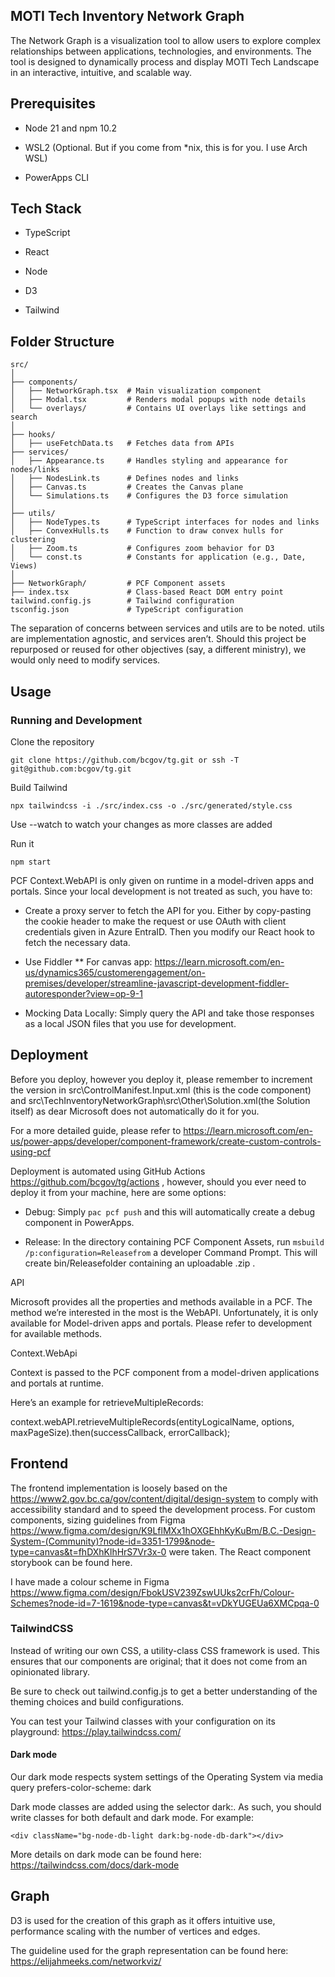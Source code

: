 ## MOTI Tech Inventory Network Graph

The Network Graph is a visualization tool to allow users to explore complex relationships between applications, technologies, and environments. The tool is designed to dynamically process and display MOTI Tech Landscape in an interactive, intuitive, and scalable way.


## Prerequisites

* Node 21 and npm 10.2

* WSL2 (Optional. But if you come from *nix, this is for you. I use Arch WSL)

* PowerApps CLI

## Tech Stack

* TypeScript

* React

* Node

* D3

* Tailwind

## Folder Structure

```
src/
│
├── components/
│   ├── NetworkGraph.tsx  # Main visualization component
│   ├── Modal.tsx         # Renders modal popups with node details
│   └── overlays/         # Contains UI overlays like settings and search
│
├── hooks/
│   ├── useFetchData.ts   # Fetches data from APIs
├── services/
│   ├── Appearance.ts     # Handles styling and appearance for nodes/links
│   ├── NodesLink.ts      # Defines nodes and links
│   ├── Canvas.ts         # Creates the Canvas plane
│   └── Simulations.ts    # Configures the D3 force simulation
│
├── utils/
│   ├── NodeTypes.ts      # TypeScript interfaces for nodes and links
│   ├── ConvexHulls.ts    # Function to draw convex hulls for clustering
│   ├── Zoom.ts           # Configures zoom behavior for D3
│   └── const.ts          # Constants for application (e.g., Date, Views)
│
├── NetworkGraph/         # PCF Component assets
├── index.tsx             # Class-based React DOM entry point
tailwind.config.js        # Tailwind configuration
tsconfig.json             # TypeScript configuration
```

The separation of concerns between services and utils are to be noted. utils are implementation agnostic, and services aren’t. Should this project be repurposed or reused for other objectives (say, a different ministry), we would only need to modify services.

## Usage

### Running and Development

Clone the repository
```
git clone https://github.com/bcgov/tg.git or ssh -T git@github.com:bcgov/tg.git
```

Build Tailwind
```
npx tailwindcss -i ./src/index.css -o ./src/generated/style.css 
```
Use --watch to watch your changes as more classes are added

Run it
```
npm start 
```
PCF Context.WebAPI is only given on runtime in a model-driven apps and portals. Since your local development is not treated as such, you have to:

* Create a proxy server to fetch the API for you. Either by copy-pasting the cookie header to make the request or use OAuth with client credentials given in Azure EntraID. Then you modify our React hook to fetch the necessary data. 

* Use Fiddler
** For canvas app: https://learn.microsoft.com/en-us/dynamics365/customerengagement/on-premises/developer/streamline-javascript-development-fiddler-autoresponder?view=op-9-1 

* Mocking Data Locally: Simply query the API and take those responses as a local JSON files that you use for development.

## Deployment

Before you deploy, however you deploy it, please remember to increment the version in src\ControlManifest.Input.xml (this is the code component) and src\TechInventoryNetworkGraph\src\Other\Solution.xml(the Solution itself) as dear Microsoft does not automatically do it for you.

For a more detailed guide, please refer to https://learn.microsoft.com/en-us/power-apps/developer/component-framework/create-custom-controls-using-pcf 

Deployment is automated using GitHub Actions https://github.com/bcgov/tg/actions , however, should you ever need to deploy it from your machine, here are some options:

* Debug: Simply `pac pcf push` and this will automatically create a debug component in PowerApps.

* Release: In the directory containing PCF Component Assets, run `msbuild /p:configuration=Releasefrom` a developer Command Prompt. This will create bin/Releasefolder containing an uploadable .zip .

API

Microsoft provides all the properties and methods available in a PCF. The method we’re interested in the most is the WebAPI. Unfortunately, it is only available for Model-driven apps and portals.  Please refer to development for available methods.

Context.WebApi

Context is passed to the PCF component from a model-driven applications and portals at runtime.

Here’s an example for retrieveMultipleRecords:

context.webAPI.retrieveMultipleRecords(entityLogicalName, options, maxPageSize).then(successCallback, errorCallback);

## Frontend

The frontend implementation is loosely based on the https://www2.gov.bc.ca/gov/content/digital/design-system to comply with accessibility standard and to speed the development process. For custom components, sizing guidelines from Figma https://www.figma.com/design/K9LflMXx1hOXGEhhKyKuBm/B.C.-Design-System-(Community)?node-id=3351-1799&node-type=canvas&t=fhDXhKlhHrS7Vr3x-0 were taken. The React component storybook can be found here.

I have made a colour scheme in Figma https://www.figma.com/design/FbokUSV239ZswUUks2crFh/Colour-Schemes?node-id=7-1619&node-type=canvas&t=vDkYUGEUa6XMCpqa-0 

### TailwindCSS

Instead of writing our own CSS, a utility-class CSS framework is used. This ensures that our components are original; that it does not come from an opinionated library.

Be sure to check out tailwind.config.js to get a better understanding of the theming choices and build configurations.

You can test your Tailwind classes with your configuration on its playground: https://play.tailwindcss.com/ 

#### Dark mode

Our dark mode respects system settings of the Operating System via media query prefers-color-scheme: dark

Dark mode classes are added using the selector dark:. As such, you should write classes for both default and dark mode. For example:
```
<div className="bg-node-db-light dark:bg-node-db-dark"></div>
```
More details on dark mode can be found here: https://tailwindcss.com/docs/dark-mode 

## Graph

D3 is used for the creation of this graph as it offers intuitive use, performance scaling with the number of vertices and edges.

The guideline used for the graph representation can be found here: https://elijahmeeks.com/networkviz/ 
